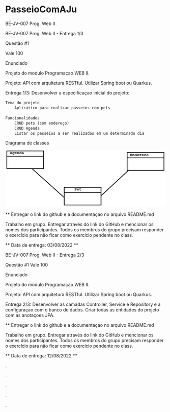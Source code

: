 # PasseioComAJu
BE-JV-007 Prog. Web II

BE-JV-007 Prog. Web II - Entrega 1/3

Questão #1

Vale 100

Enunciado

Projeto do modulo Programaçao WEB II.

Projeto: API com arquitetura RESTful. Utilizar Spring boot ou Quarkus.

Entrega 1/3: Desenvolver a especificaçao inicial do projeto:

    Tema do projeto
        Aplicatico para realizar passeios com pets
        
    Funcionalidades
        CRUD pets (com endereço)
        CRUD Agenda
        Listar os passeios a ser realizados em um determinado dia
                
Diagrama de classes

![Diagrama de classes](https://github.com/trobozoi/PasseioComAJu/blob/master/DiagramaClasses.png)

** Entregar o link do github e a documentaçao no arquivo README.md

Trabalho em grupo. Entregar através do link do GitHub e mencionar os nomes dos participantes. Todos os membros do grupo precisam responder o exercício para não ficar como exercício pendente no class.

** Data de entrega: 03/08/2022 **

BE-JV-007 Prog. Web II - Entrega 2/3

Questão #1
Vale 100

Enunciado

Projeto do modulo Programaçao WEB II.

Projeto: API com arquitetura RESTful. Utilizar Spring boot ou Quarkus.

Entrega 2/3: Desenvolver as camadas Controller, Service e Repository e a configuraçao com o banco de dados. Criar todas as entidades do projeto com as anotaçoes JPA.

** Entregar o link do github e a documentaçao no arquivo README.md

Trabalho em grupo. Entregar através do link do GitHub e mencionar os nomes dos participantes. Todos os membros do grupo precisam responder o exercício para não ficar como exercício pendente no class.

** Data de entrega: 12/08/2022 **


.

.

.

.

.
